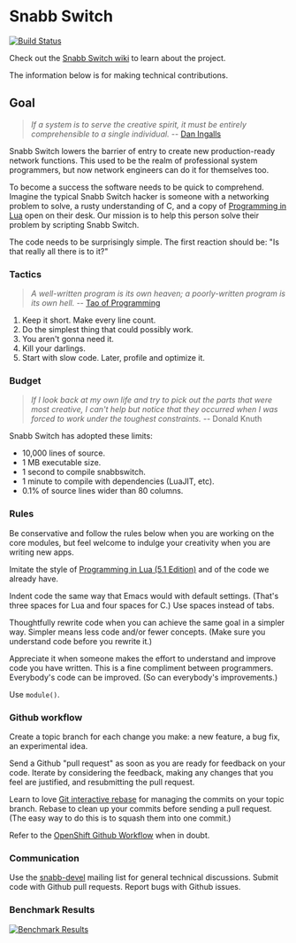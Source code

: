 # Snabb Switch

[![Build Status](https://travis-ci.org/SnabbCo/snabbswitch.svg?branch=master)](https://travis-ci.org/SnabbCo/snabbswitch)

Check out the [Snabb Switch
wiki](https://github.com/SnabbCo/snabbswitch/wiki) to learn about the
project.

The information below is for making technical contributions.

## Goal

> *If a system is to serve the creative spirit, it must be entirely
> comprehensible to a single individual.* -- [Dan
> Ingalls](http://ftp.squeak.org/docs/OOPSLA.Squeak.html)

Snabb Switch lowers the barrier of entry to create new
production-ready network functions. This used to be the realm of
professional system programmers, but now network engineers can do it
for themselves too.

To become a success the software needs to be quick to comprehend.
Imagine the typical Snabb Switch hacker is someone with a networking
problem to solve, a rusty understanding of C, and a copy of
[Programming in Lua](http://www.lua.org/pil/) open on their
desk. Our mission is to help this person solve their problem by
scripting Snabb Switch.

The code needs to be surprisingly simple. The first reaction should
be: "Is that really all there is to it?"

### Tactics

> *A well-written program is its own heaven; a poorly-written program
> is its own hell.* -- [Tao of Programming](http://www.canonical.org/~kragen/tao-of-programming.html)

1. Keep it short. Make every line count.
2. Do the simplest thing that could possibly work.
3. You aren't gonna need it.
4. Kill your darlings.
5. Start with slow code. Later, profile and optimize it.

### Budget

> *If I look back at my own life and try to pick out the parts that
> were most creative, I can't help but notice that they occurred when
> I was forced to work under the toughest constraints.* -- Donald Knuth

Snabb Switch has adopted these limits:

* 10,000 lines of source.
* 1 MB executable size.
* 1 second to compile snabbswitch.
* 1 minute to compile with dependencies (LuaJIT, etc).
* 0.1% of source lines wider than 80 columns.

### Rules

Be conservative and follow the rules below when you are working on the
core modules, but feel welcome to indulge your creativity when you are
writing new apps.

Imitate the style of [Programming in Lua (5.1
Edition)](http://www.lua.org/pil/) and of the code we already have.

Indent code the same way that Emacs would with default settings.
(That's three spaces for Lua and four spaces for C.) Use spaces
instead of tabs.

Thoughtfully rewrite code when you can achieve the same goal in a
simpler way. Simpler means less code and/or fewer concepts. (Make sure
you understand code before you rewrite it.)

Appreciate it when someone makes the effort to understand and improve
code you have written. This is a fine compliment between programmers.
Everybody's code can be improved. (So can everybody's improvements.)

Use `module()`.

### Github workflow

Create a topic branch for each change you make: a new feature, a bug
fix, an experimental idea.

Send a Github "pull request" as soon as you are ready for feedback on
your code. Iterate by considering the feedback, making any changes
that you feel are justified, and resubmitting the pull request.

Learn to love [Git interactive
rebase](https://help.github.com/articles/interactive-rebase) for
managing the commits on your topic branch. Rebase to clean up your
commits before sending a pull request. (The easy way to do this is to
squash them into one commit.)

Refer to the [OpenShift Github
Workflow](https://www.openshift.com/wiki/github-workflow-for-submitting-pull-requests)
when in doubt.

### Communication

Use the
[snabb-devel](https://groups.google.com/forum/#!forum/snabb-devel)
mailing list for general technical discussions. Submit code with
Github pull requests. Report bugs with Github issues.


### Benchmark Results

[![Benchmark Results](http://lab1.snabb.co:2008/~max/benchmarks.png)](https://travis-ci.org/SnabbCo/snabbswitch.svg?branch=master)